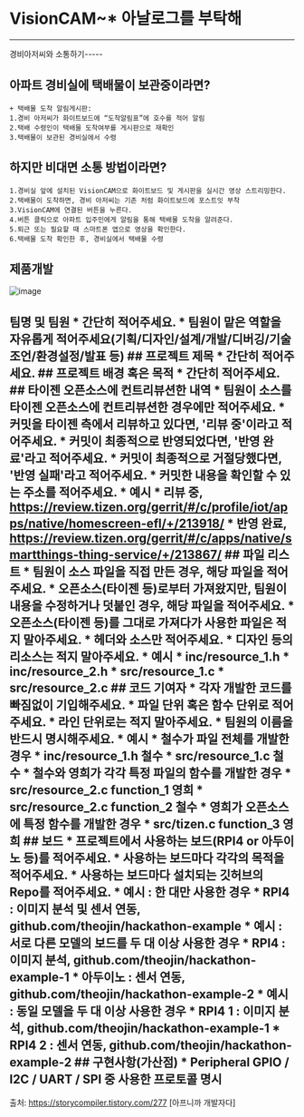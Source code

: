 # VisionCAM~* 아날로그를 부탁해
---

경비아저씨와 소통하기-----
  ## 아파트 경비실에 택배물이 보관중이라면?
    + 택배물 도착 알림게시판:
    1.경비 아저씨가 화이트보드에 “도착알림표”에 호수를 적어 알림
    2.택배 수령인이 택배물 도착여부를 게시판으로 재확인
    3.택배물이 보관된 경비실에서 수령
  ## 하지만 비대면 소통 방법이라면?
    1.경비실 앞에 설치된 VisionCAM으로 화이트보드 및 게시판을 실시간 영상 스트리밍한다.
    2.택배물이 도착하면, 경비 아저씨는 기존 처럼 화이트보드에 포스트잇 부착
    3.VisionCAM에 연결된 버튼을 누른다.
    4.버튼 클릭으로 아파트 입주민에게 알림을 통해 택배물 도착을 알려준다.
    5.퇴근 또는 필요할 때 스마트폰 앱으로 영상을 확인한다.
    6.택배물 도착 확인한 후, 경비실에서 택배물 수령
  ## 제품개발
  ![image](https://user-images.githubusercontent.com/45555456/92301782-7fbbab00-efa1-11ea-9868-3394877db835.png)
  
## 팀명 및 팀원 * 간단히 적어주세요. * 팀원이 맡은 역할을 자유롭게 적어주세요(기획/디자인/설계/개발/디버깅/기술조언/환경설정/발표 등) ## 프로젝트 제목 * 간단히 적어주세요. ## 프로젝트 배경 혹은 목적 * 간단히 적어주세요. ## 타이젠 오픈소스에 컨트리뷰션한 내역 * 팀원이 소스를 타이젠 오픈소스에 컨트리뷰션한 경우에만 적어주세요. * 커밋을 타이젠 측에서 리뷰하고 있다면, '리뷰 중'이라고 적어주세요. * 커밋이 최종적으로 반영되었다면, '반영 완료'라고 적어주세요. * 커밋이 최종적으로 거절당했다면, '반영 실패'라고 적어주세요. * 커밋한 내용을 확인할 수 있는 주소를 적어주세요. * 예시 * 리뷰 중, https://review.tizen.org/gerrit/#/c/profile/iot/apps/native/homescreen-efl/+/213918/ * 반영 완료, https://review.tizen.org/gerrit/#/c/apps/native/smartthings-thing-service/+/213867/ ## 파일 리스트 * 팀원이 소스 파일을 직접 만든 경우, 해당 파일을 적어주세요. * 오픈소스(타이젠 등)로부터 가져왔지만, 팀원이 내용을 수정하거나 덧붙인 경우, 해당 파일을 적어주세요. * 오픈소스(타이젠 등)를 그대로 가져다가 사용한 파일은 적지 말아주세요. * 헤더와 소스만 적어주세요. * 디자인 등의 리소스는 적지 말아주세요. * 예시 * inc/resource_1.h * inc/resource_2.h * src/resource_1.c * src/resource_2.c ## 코드 기여자 * 각자 개발한 코드를 빠짐없이 기입해주세요. * 파일 단위 혹은 함수 단위로 적어주세요. * 라인 단위로는 적지 말아주세요. * 팀원의 이름을 반드시 명시해주세요. * 예시 * 철수가 파일 전체를 개발한 경우 * inc/resource_1.h 철수 * src/resource_1.c 철수 * 철수와 영희가 각각 특정 파일의 함수를 개발한 경우 * src/resource_2.c function_1 영희 * src/resource_2.c function_2 철수 * 영희가 오픈소스에 특정 함수를 개발한 경우 * src/tizen.c function_3 영희 ## 보드 * 프로젝트에서 사용하는 보드(RPI4 or 아두이노 등)를 적어주세요. * 사용하는 보드마다 각각의 목적을 적어주세요. * 사용하는 보드마다 설치되는 깃허브의 Repo를 적어주세요. * 예시 : 한 대만 사용한 경우 * RPI4 : 이미지 분석 및 센서 연동, github.com/theojin/hackathon-example * 예시 : 서로 다른 모델의 보드를 두 대 이상 사용한 경우 * RPI4 : 이미지 분석, github.com/theojin/hackathon-example-1 * 아두이노 : 센서 연동, github.com/theojin/hackathon-example-2 * 예시 : 동일 모델을 두 대 이상 사용한 경우 * RPI4 1 : 이미지 분석, github.com/theojin/hackathon-example-1 * RPI4 2 : 센서 연동, github.com/theojin/hackathon-example-2 ## 구현사항(가산점) * Peripheral GPIO / I2C / UART / SPI 중 사용한 프로토콜 명시

출처: https://storycompiler.tistory.com/277 [아프니까 개발자다]
